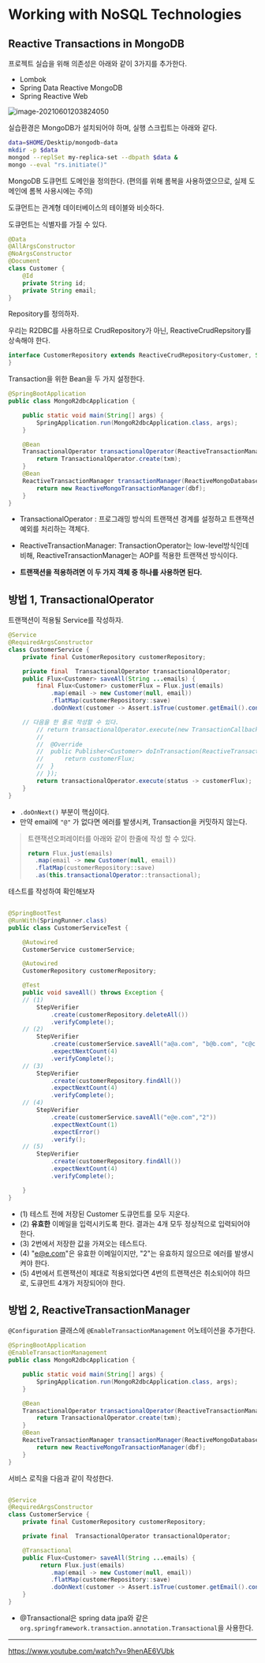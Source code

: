 # Working with NoSQL Technologies



## Reactive Transactions in MongoDB 



프로젝트 실습을 위해 의존성은 아래와 같이 3가지를 추가한다.

- Lombok
- Spring Data Reactive MongoDB
- Spring Reactive Web

![image-20210601203824050](images/image-nosql-1.png)



실습환경은 MongoDB가 설치되어야 하며, 실행 스크립트는 아래와 같다.

```bash
data=$HOME/Desktip/mongodb-data
mkdir -p $data
mongod --replSet my-replica-set --dbpath $data &
mongo --eval "rs.initiate()"
```



MongoDB 도큐먼트 도메인을 정의한다. (편의를 위해 롬복을 사용하였으므로, 실제 도메인에 롬복 사용시에는 주의)

도큐먼트는 관계형 데이터베이스의 테이블와 비슷하다.

도큐먼트는 식별자를 가질 수 있다.

```java
@Data
@AllArgsConstructor
@NoArgsConstructor
@Document
class Customer {
	@Id
	private String id;
	private String email;
}
```



Repository를 정의하자.

우리는 R2DBC를 사용하므로 CrudRepository가 아닌, ReactiveCrudRepsitory를 상속해야 한다.

```java
interface CustomerRepository extends ReactiveCrudRepository<Customer, String> {
}
```



Transaction을 위한 Bean을 두 가지 설정한다.

```java
@SpringBootApplication
public class MongoR2dbcApplication {

	public static void main(String[] args) {
		SpringApplication.run(MongoR2dbcApplication.class, args);
	}

	@Bean
	TransactionalOperator transactionalOperator(ReactiveTransactionManager txm) {
		return TransactionalOperator.create(txm);
	}
	@Bean
	ReactiveTransactionManager transactionManager(ReactiveMongoDatabaseFactory dbf) {
		return new ReactiveMongoTransactionManager(dbf);
	}
}
```

- TransactionalOperator : 프로그래밍 방식의 트랜잭션 경계를 설정하고 트랜잭션 예외를 처리하는 객체다.
- ReactiveTransactionManager: TransactionOperator는 low-level방식인데 비해, ReactiveTransactionManager는 AOP를 적용한 트랜잭션 방식이다.

- **트랜잭션을 적용하려면 이 두 가지 객체 중 하나를 사용하면 된다.**



## 방법 1, TransactionalOperator

트랜잭션이 적용될 Service를 작성하자.

```java
@Service
@RequiredArgsConstructor
class CustomerService {
	private final CustomerRepository customerRepository;

	private final  TransactionalOperator transactionalOperator;
	public Flux<Customer> saveAll(String ...emails) {
		final Flux<Customer> customerFlux = Flux.just(emails)
			.map(email -> new Customer(null, email))
			.flatMap(customerRepository::save)
			.doOnNext(customer -> Assert.isTrue(customer.getEmail().contains("@"), "the email must contain '@'!"));

    // 다음을 한 줄로 작성할 수 있다.
		// return transactionalOperator.execute(new TransactionCallback() {
		//
		// 	@Override
		// 	public Publisher<Customer> doInTransaction(ReactiveTransaction status) {
		// 		return customerFlux;
		// 	}
		// });
		return transactionalOperator.execute(status -> customerFlux);
	}
}
```

- `.doOnNext()` 부분이 핵심이다.
- 만약 email에 `"@"` 가 없다면 에러를 발생시켜, Transaction을 커밋하지 않는다.

>트랜잭션오퍼레이터를 아래와 같이 한줄에 작성 할 수 있다.
>
>```java
>return Flux.just(emails)
>   .map(email -> new Customer(null, email))
>   .flatMap(customerRepository::save)
>   .as(this.transactionalOperator::transactional);
>```

테스트를 작성하여 확인해보자

```java

@SpringBootTest
@RunWith(SpringRunner.class)
public class CustomerServiceTest {

	@Autowired
	CustomerService customerService;

	@Autowired
	CustomerRepository customerRepository;

	@Test
	public void saveAll() throws Exception {
    // (1)
		StepVerifier
			.create(customerRepository.deleteAll())
			.verifyComplete();
    // (2)
		StepVerifier
			.create(customerService.saveAll("a@a.com", "b@b.com", "c@c.com", "d@d.com"))
			.expectNextCount(4)
			.verifyComplete();
    // (3)
		StepVerifier
			.create(customerRepository.findAll())
			.expectNextCount(4)
			.verifyComplete();
    // (4)
		StepVerifier
			.create(customerService.saveAll("e@e.com","2"))
			.expectNextCount(1)
			.expectError()
			.verify();
    // (5)
		StepVerifier
			.create(customerRepository.findAll())
			.expectNextCount(4)
			.verifyComplete();

	}
}
```

- (1) 테스트 전에 저장된 Customer 도큐먼트를 모두 지운다.
- (2) **유효한** 이메일을 입력시키도록 한다. 결과는 4개 모두 정상적으로 입력되어야 한다.
- (3) 2번에서 저장한 값을 가져오는 테스트다.
- (4) "e@e.com"은 유효한 이메일이지만, "2"는 유효하지 않으므로 에러를 발생시켜야 한다.
- (5) 4번에서 트랜잭션이 제대로 적용되었다면 4번의 트랜잭션은 취소되어야 하므로, 도큐먼트 4개가 저장되어야 한다.



## 방법 2, ReactiveTransactionManager

`@Configuration` 클래스에 `@EnableTransactionManagement` 어노테이션을 추가한다.

```java
@SpringBootApplication
@EnableTransactionManagement
public class MongoR2dbcApplication {

	public static void main(String[] args) {
		SpringApplication.run(MongoR2dbcApplication.class, args);
	}

	@Bean
	TransactionalOperator transactionalOperator(ReactiveTransactionManager txm) {
		return TransactionalOperator.create(txm);
	}
	@Bean
	ReactiveTransactionManager transactionManager(ReactiveMongoDatabaseFactory dbf) {
		return new ReactiveMongoTransactionManager(dbf);
	}
}

```

서비스 로직을 다음과 같이 작성한다.

```java

@Service
@RequiredArgsConstructor
class CustomerService {
	private final CustomerRepository customerRepository;

	private final  TransactionalOperator transactionalOperator;

	@Transactional
	public Flux<Customer> saveAll(String ...emails) {
		 return Flux.just(emails)
			.map(email -> new Customer(null, email))
			.flatMap(customerRepository::save)
			.doOnNext(customer -> Assert.isTrue(customer.getEmail().contains("@"), "the email must contain '@'!"));
	}
}
```

- @Transactional은 spring data jpa와 같은 `org.springframework.transaction.annotation.Transactional`을 사용한다.



---

https://www.youtube.com/watch?v=9henAE6VUbk
